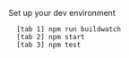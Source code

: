 Set up your dev environment

```
  [tab 1] npm run buildwatch
  [tab 2] npm start
  [tab 3] npm test
```
